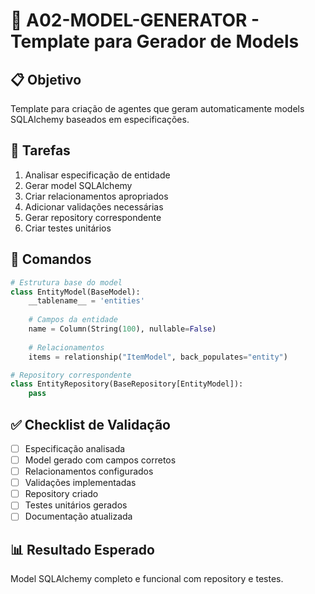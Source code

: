 # 🤖 A02-MODEL-GENERATOR - Template para Gerador de Models

## 📋 Objetivo

Template para criação de agentes que geram automaticamente models SQLAlchemy baseados em especificações.

## 🎯 Tarefas

1. Analisar especificação de entidade
2. Gerar model SQLAlchemy
3. Criar relacionamentos apropriados
4. Adicionar validações necessárias
5. Gerar repository correspondente
6. Criar testes unitários

## 🔧 Comandos

```python
# Estrutura base do model
class EntityModel(BaseModel):
    __tablename__ = 'entities'
    
    # Campos da entidade
    name = Column(String(100), nullable=False)
    
    # Relacionamentos
    items = relationship("ItemModel", back_populates="entity")

# Repository correspondente
class EntityRepository(BaseRepository[EntityModel]):
    pass
```

## ✅ Checklist de Validação

- [ ] Especificação analisada
- [ ] Model gerado com campos corretos
- [ ] Relacionamentos configurados
- [ ] Validações implementadas
- [ ] Repository criado
- [ ] Testes unitários gerados
- [ ] Documentação atualizada

## 📊 Resultado Esperado

Model SQLAlchemy completo e funcional com repository e testes.